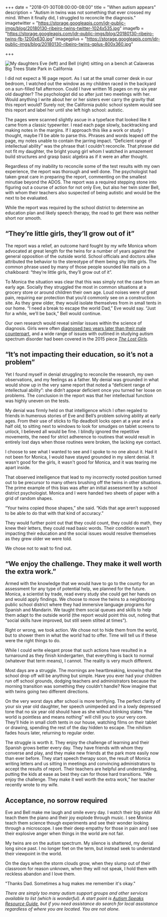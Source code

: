 +++
date = "2018-01-30T08:00:00-08:00"
title = "When autism appears"
description = "Autism in twins was not something that ever crossed my mind. When it finally did, I struggled to reconcile the diagnosis."
imagetwitter = "https://storage.googleapis.com/jdr-public-imgs/blog/20180130-ribeiro-twins-twitter-1024x535.jpg"
imagefb = "https://storage.googleapis.com/jdr-public-imgs/blog/20180130-ribeiro-twins-fb-1200x630.jpg"
imagegplus = "https://storage.googleapis.com/jdr-public-imgs/blog/20180130-ribeiro-twins-gplus-800x360.jpg"

+++

<img src="https://storage.googleapis.com/jdr-public-imgs/blog/ribeiro-twins-big-trees-800x533.jpg" alt="My daughters Eve (left) and Bell (right) sitting on a bench at Calaveras Big Trees State Park in California">

I did not expect a 16 page report. As I sat at the small corner desk in our bedroom, I watched out the window as my children raced in the backyard on a sun-filled fall afternoon. Could I have written 16 pages on my six year old daughter? The psychologist did so after just two meetings with her. Would anything I write about her or her sisters ever carry the gravity that this report would? Surely not; the California public school system would see this report and label her until she left high school: autistic.

The pages were scanned slightly ascue in a typeface that looked like it came from a classic typewriter. I read each page slowly, backtracking and making notes in the margins. If I approach this like a work or study I thought, maybe I’ll be able to parse this. Phrases and words leaped off the page, my notes unable to contain the jarring impact. “Deficient range of intellectual ability” was the phrase that I couldn’t reconcile. That phrase did not fit my daughter, the bright young girl whom I watched in amazement build structures and grasp basic algebra as if it were an after thought.

Regardless of my inability to reconcile some of the test results with my own experience, the report was thorough and well done. The psychologist had taken great care in preparing the report, commenting on the smallest minutiae beyond the ADOS. The report was a required stepping stone into figuring out a course of action for not only Eve, but also her twin sister Bell, with whom their teachers also suspected of being autistic and would be the next to be evaluated.

While the report was required by the school district to determine an education plan and likely speech therapy, the road to get there was neither short nor smooth.

## “They’re little girls, they’ll grow out of it”
The report was a relief, an outcome hard fought by my wife Monica whom advocated at great length for the twins for a number of years against the general opposition of the outside world. School officials and doctors alike attributed the behavior to the stereotype of them being shy little girls. The common phrase used by many of those people sounded like nails on a chalkboard: “they’re little girls, they’ll grow out of it”.

To Monica the situation was clear that this was simply not the case from an early age. Socially they struggled the most in common situations at a grocery store or around children their own age. Loud noises were of great pain, requiring ear protection that you’d commonly see on a construction site. As they grew older, they would isolate themselves from in small tents in our home. “I need a break to escape the world Dad,” Eve would say. “Just for a while, we’ll be back,” Bell would continue.

Our own research would reveal similar issues within the science of diagnosis. Girls were often [diagnosed two years later than their male counterpart](https://www.ncbi.nlm.nih.gov/pubmed/23001766), and a wide range of issues with outlined in studying autism spectrum disorder had been covered in the 2015 piece [_The Lost Girls_](https://spectrumnews.org/features/deep-dive/the-lost-girls/).

## “It’s not impacting their education, so it’s not a problem”
Yet I found myself in denial struggling to reconcile the research, my own observations, and my feelings as a father. My denial was grounded in what would show up in the very same report that noted a “deficient range of intellectual ability”: she didn’t appear deficient once you turned her loose on problems. The conclusion in the report was that her intellectual function was highly uneven on the tests.

My denial was firmly held on that intelligence which I often regaled to friends in humerous stories of Eve and Bell’s problem solving ability at early ages. From their use of sticks to flip deadbolt locks open at a year and a half old, to sitting next to windows to look for smudges on tablet screens to unlock, I believed all would be fine. I blindly ignored the repetitive movements, the need for strict adherence to routines that would result in entirely lost days when those routines were broken, the lacking eye contact.

I choose to see what I wanted to see and I spoke to no one about it. Had it not been for Monica, I would have stayed grounded in my silent denial. It wasn't good for the girls, it wasn't good for Monica, and it was tearing me apart inside.

That observed intelligence that lead to my incorrectly rooted position turned out to be precursor to many others brushing off the twins in other situations. The prime example of this bias was after an initial assessment by a school district psychologist. Monica and I were handed two sheets of paper with a grid of random shapes.

“Your twins copied those shapes,” she said. “Kids that age aren’t supposed to be able to do that with that kind of accuracy.”

They would further point out that they could count, they could do math, they knew their letters, they could read basic words. Their condition wasn’t impacting their education and the social issues would resolve themselves as they grew older we were told.

We chose not to wait to find out.

## “We enjoy the challenge. They make it well worth the extra work.”
Armed with the knowledge that we would have to go to the county for an assessment for any type of potential help, we planned for the future. Monica, a scientist by trade, read every study she could get her hands on and would apply findings. We choose to move the twins to a neighboring public school district where they had immersive language programs for Spanish and Mandarin. We taught them social queues and skills to help them adapt to the outside world (the report would point this out, noting that “social skills have improved, but still seem stilted at times”).

Right or wrong, we took action. We chose not to hide them from the world, but to shower them in what the world had to offer. Time will tell us if these were the right things to do.

While I could write eleqant prose that such actions have resulted in a turnaround as they finish kindergarten, that everything is back to normal (whatever that term means), I cannot. The reality is very much different.

Most days are a struggle. The mornings are heartbreaking, knowing that the school drop off will be anything but simple. Have you ever had your children run off school grounds, dodging teachers and administrators because the morning transition was something they couldn’t handle? Now imagine that with twins going two different directions.

On the very worst days after school is more terrifying. The perfect clarity of your six year old daughter, her speech unimpeded and in a lowly depressed tone that no six year old should have as she without blinking states “the world is pointless and means nothing” will chill you to your very core. They’ll hide in small cloth tents in our house, watching films on their tablet or drawing, spending the rest of the day hidden to escape. The nihilism fades hours later, returning to regular order.

The struggle is worth it. They enjoy the challenge of learning and their Spanish grows better every day. They have friends with whom they converse and play, and they make new friends at the park more easily now than ever before. They start speech therapy soon, the result of Monica writing letters and us sitting in meetings and convincing administrators to accept the results of report. Their teachers are helpful and understanding, putting the kids at ease as best they can for those hard transitions. “We enjoy the challenge. They make it well worth the extra work,” her teacher recently wrote to my wife.

## Acceptance, no sorrow required

Eve and Bell make me laugh and smile every day. I watch their big sister Alli teach them the piano and their joy explode through music. I see Monica teach them science though experiments and see their wonder looking through a microscope. I see their deep empathy for those in pain and I see their explosive anger when things in the world are not fair.

My twins are on the autism spectrum. My silence is shattered, my denial long since past. I no longer fret on the term, but instead seek to understand their viewpoint in the world.

On the days when the storm clouds grow, when they slump out of their classroom for reason unknown, when they will not speak, I hold them with reckless abandon and I love them.

"Thanks Dad. Sometimes a hug makes me remember it's okay."

_There are simply too many autism support groups and other services available to list (which is wonderful). A start point is [Autism Speaks Resource Guide](https://www.autismspeaks.org/family-services/resource-guide), but if you need assistance do search for local assistance regardless of where you are located. You are not alone._
